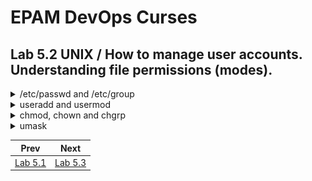 # EPAM DevOps Curses
## Lab 5.2 UNIX / How to manage user accounts. Understanding file permissions (modes).

<details><summary>/etc/passwd and /etc/group</summary>
<br><p>There are two main files that are used to separate privileges.
<p>They contain information about user and group names and their corresponding numeric identifiers (UID and GID). The user is a member of one or more groups. /etc/passwd contains the GID of the user's primary group, additional groups for this user are listed in /etc/group:

![](t5.2.passwd.group.png)
</details>

<details><summary>useradd and usermod</summary>
<br><p>We can use the adduser or useradd commands to add a user. You can change the properties of a user account using the usermod command. /etc/skel/ contains base files for user's home directory:

![](t5.2.user.add.png)
![](t5.2.user.mod.skel.modes.png)
</details>

<details><summary>chmod, chown and chgrp</summary>
<br><p>Every file in UNIX has 3 basic permissions: Read, Write and eXecute

![](t5.2.ch.own.grp.PNG)
![](t5.2.passwd+group-r.PNG)
<p>Every file in UNIX has 4 sets of these permissions: for special bits, for owner, for group and for others

![](t5.2.owner.group.others.PNG)
![](t5.2.SUID+t.PNG)
</details>

<details><summary>umask</summary>
<br><p>You can define the default value of the file permissions (modes) that will be set when a new file is created. You should be aware that locking the eXecute bit with umask can impact proper directories creation.

![](t5.2.umask.PNG)
</details>

|Prev|Next|
|----|----|
|<a href=../task5.1/readme.md>Lab 5.1</a>|<a href=../task5.3/readme.md>Lab 5.3</a>|
